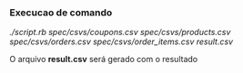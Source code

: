 ### Execucao de comando
_./script.rb spec/csvs/coupons.csv spec/csvs/products.csv spec/csvs/orders.csv spec/csvs/order_items.csv result.csv_

O arquivo **result.csv** será gerado com o resultado
